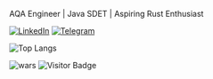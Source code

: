 AQA Engineer | Java SDET | Aspiring Rust Enthusiast

[![LinkedIn](https://img.shields.io/badge/linkedin-%230077B5.svg?style=for-the-badge&logo=linkedin&logoColor=white)](https://www.linkedin.com/in/tolya-maltsev/)
[![Telegram](https://img.shields.io/badge/telegram-%230077B5.svg?style=for-the-badge&logo=telegram&logoColor=white)](https://t.me/replicantDuke)

![Top Langs](https://github-readme-stats.vercel.app/api/top-langs/?username=chemyl&hide=TeX&layout=compact&theme=calm_pink)

![wars](https://www.codewars.com/users/chemyl/badges/micro)
![Visitor Badge](https://visitor-badge.laobi.icu/badge?page_id=chemyl.chemyl)

